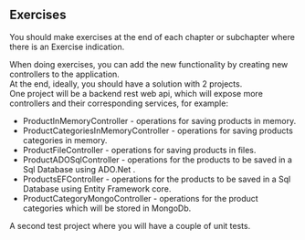 ## Exercises

You should make exercises at the end of each chapter or subchapter where there is an Exercise indication.  

When doing exercises, you can add the new functionality by creating new controllers to the application.  
At the end, ideally, you should have a solution with 2 projects.  
One project will be a backend rest web api, which will expose more controllers and their corresponding services, for example:  
 - ProductInMemoryController - operations for saving products in memory.  
 - ProductCategoriesInMemoryController - operations for saving products categories in memory.  
 - ProductFileController - operations for saving products in files.  
 - ProductADOSqlController -  operations for the products to be saved in a Sql Database using ADO.Net .
 - ProductsEFController - operations for the products to be saved in a Sql Database using Entity Framework core.  
 - ProductCategoryMongoController - operations for the product categories which will be stored in MongoDb.  

A second test project where you will have a couple of unit tests.  
